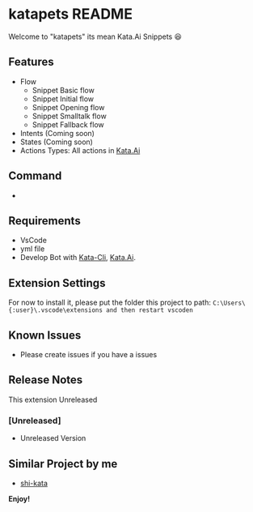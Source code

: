 # katapets README

Welcome to "katapets" its mean Kata.Ai Snippets 😆

## Features
  - Flow
    - Snippet Basic flow
    - Snippet Initial flow
    - Snippet Opening flow
    - Snippet Smalltalk flow
    - Snippet Fallback flow
  - Intents (Coming soon)
  - States (Coming soon)
  - Actions Types: All actions in [Kata.Ai](https://docs.kata.ai/kata-ml/action-type/)

## Command
  - 
## Requirements

  - VsCode
  - yml file
  - Develop Bot with [Kata-Cli](https://github.com/kata-ai/kata-cli), [Kata.Ai](https://kata.ai/).

## Extension Settings

For now to install it, please put the folder this project to path: ```C:\Users\{:user}\.vscode\extensions and then restart vscoden```


## Known Issues
  - Please create issues if you have a issues

## Release Notes

This extension Unreleased

### [Unreleased]
  - Unreleased Version

## Similar Project by me
  - [shi-kata](https://github.com/Shiyinq/shi-kata)


**Enjoy!**
